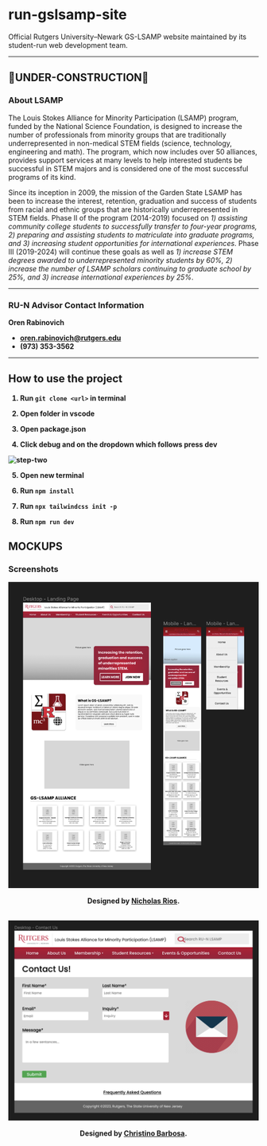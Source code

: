 # run-gslsamp-site
Official Rutgers University–Newark GS-LSAMP website maintained by its student-run web development team.
***

## 🚧UNDER-CONSTRUCTION🚧
### About LSAMP
The Louis Stokes Alliance for Minority Participation (LSAMP) program, funded by the National Science Foundation, is designed to increase the number of professionals from minority groups that are traditionally underrepresented in non-medical STEM fields (science, technology, engineering and math). The program, which now includes over 50 alliances, provides support services at many levels to help interested students be successful in STEM majors and is considered one of the most successful programs of its kind.

Since its inception in 2009, the mission of the Garden State LSAMP has been to increase the interest, retention, graduation and success of students from racial and ethnic groups that are historically underrepresented in STEM fields. Phase II of the program (2014-2019) focused on <i>1) assisting community college students to successfully transfer to four-year programs, 2) preparing and assisting students to matriculate into graduate programs, and 3) increasing student opportunities for international experiences</i>. Phase III (2019-2024) will continue these goals as well as <i>1) increase STEM degrees awarded to underrepresented minority students by 60%, 2) increase the number of LSAMP scholars continuing to graduate school by 25%, and 3) increase international experiences by 25%</i>. 
***

### RU-N Advisor Contact Information
<b>Oren Rabinovich<b>
- oren.rabinovich@rutgers.edu
- (973) 353-3562
***

## How to use the project
1. **Run** `git clone <url>` in terminal 

2. **Open folder in vscode**

3. **Open package.json**

4. **Click debug and on the dropdown which follows press dev**

![step-two](https://github.com/rutgers-newark-gslsamp/run-gslsamp-site/assets/49823328/1798f1fc-51d1-4a62-bdb2-8ff1bcfa1f20)

5. **Open new terminal**

7. **Run** `npm install`

8. **Run** `npx tailwindcss init -p`

9. **Run** `npm run dev`

## MOCKUPS
### Screenshots
<div align="center">
  <img width="600" src="mockups/run-lsamp-landingpage.png">
  <br>
  <p>
    Designed by <a href="https://github.com/RiosNicholas"> Nicholas Rios</a>.
  </p>
  <br>
 
  <img width="600" src="mockups/run-lsamp-contact.png">
  <br>
  <p>
  Designed by <a href="https://github.com/https://github.com/christinolb"> Christino Barbosa</a>.
  </p>
</div>